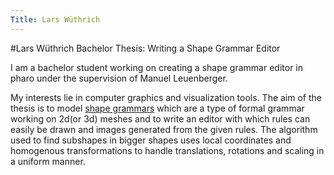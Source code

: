 ```yaml
---
Title: Lars Wüthrich
---
```

#Lars Wüthrich
Bachelor Thesis: Writing a Shape Grammar Editor

I am a bachelor student working on creating a shape grammar editor in pharo under
the supervision of Manuel Leuenberger.

My interests lie in computer graphics and visualization tools.
The aim of the thesis is to model
<a href="https://de.wikipedia.org/wiki/Shape_grammar">shape grammars</a> which are a type of formal grammar working on 2d(or 3d) meshes and to write an editor with which rules can easily be drawn and images generated from the given rules.
The algorithm used to find subshapes in bigger shapes uses local coordinates and homogenous transformations to handle translations, rotations and scaling in a uniform manner.
